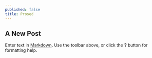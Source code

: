 ```yaml
---
published: false
title: Prosed
---
```


## A New Post

Enter text in [Markdown](http://daringfireball.net/projects/markdown/). Use the toolbar above, or click the **?** button for formatting help.

